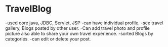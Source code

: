 # TravelBlog
-used core java, JDBC, Servlet, JSP  -can have individual profile.  -see travel gallery, Blogs posted by other user.   -Can add travel photo and profile picture also able to share your own travel experience.   -sorted Blogs by categories. -can edit or delete your post.
